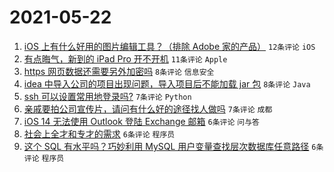 # 2021-05-22

1. [iOS 上有什么好用的图片编辑工具？（排除 Adobe 家的产品）](https://www.v2ex.com/t/778490) `12条评论` `iOS`
1. [有点晦气，新到的 iPad Pro 开不开机](https://www.v2ex.com/t/778493) `11条评论` `Apple`
1. [https 网页数据还需要另外加密吗](https://www.v2ex.com/t/778499) `8条评论` `信息安全`
1. [idea 中导入公司的项目出现问题，导入项目后不能加载 jar 包](https://www.v2ex.com/t/778487) `8条评论` `Java`
1. [ssh 可以设置常用地登录吗?](https://www.v2ex.com/t/778496) `7条评论` `Python`
1. [亲戚要拍公司宣传片，请问有什么好的途径找人做吗](https://www.v2ex.com/t/778488) `7条评论` `成都`
1. [iOS 14 无法使用 Outlook 登陆 Exchange 邮箱](https://www.v2ex.com/t/778494) `6条评论` `问与答`
1. [社会上全才和专才的需求](https://www.v2ex.com/t/778492) `6条评论` `程序员`
1. [这个 SQL 有水平吗？巧妙利用 MySQL 用户变量查找层次数据库任意路径](https://www.v2ex.com/t/778486) `6条评论` `程序员`
